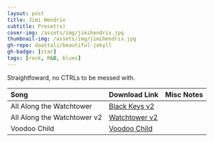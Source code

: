 ```yaml
---
layout: post
title: Jimi Hendrix
subtitle: Preset(s)
cover-img: /assets/img/jimihendrix.jpg
thumbnail-img: /assets/img/jimihendrix.jpg
gh-repo: daattali/beautiful-jekyll
gh-badge: [star]
tags: [rock, R&B, blues]
---
```


Straightfoward, no CTRLs to be messed with.

| Song | Download Link | Misc Notes |
| :------ |:--- |:--- |
| All Along the Watchtower | <a href="https://github.com/JonathanHagen/jonathanhagen.github.io/blob/f05f9154e801101e6ad0c0fb5d72cdeecb5e4c49/presets/Watchtower.prst?raw=true" target="_blank" class="button">Black Keys v2</a> |  |
| All Along the Watchtower v2 | <a href="https://github.com/JonathanHagen/jonathanhagen.github.io/blob/f05f9154e801101e6ad0c0fb5d72cdeecb5e4c49/presets/Watchtower%20v2.prst?raw=true" target="_blank">Watchtower v2</a> |  |
| Voodoo Child | <a href="https://github.com/JonathanHagen/jonathanhagen.github.io/blob/f05f9154e801101e6ad0c0fb5d72cdeecb5e4c49/presets/Voodoo%20Child.prst?raw=true" target="_blank" class="button">Voodoo Child</a> |  |

